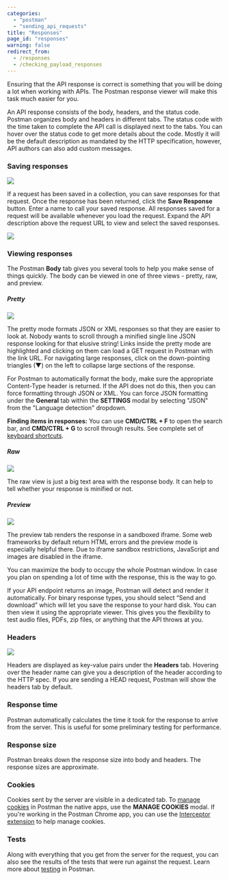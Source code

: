 ```yaml
---
categories:
  - "postman"
  - "sending_api_requests"
title: "Responses"
page_id: "responses"
warning: false
redirect_from:
  - /responses
  - /checking_payload_responses
---
```


Ensuring that the API response is correct is something that you will be doing a lot when working with APIs. The Postman response viewer will make this task much easier for you.

An API response consists of the body, headers, and the status code. Postman organizes body and headers in different tabs. The status code with the time taken to complete the API call is displayed next to the tabs. You can hover over the status code to get more details about the code. Mostly it will be the default description as mandated by the HTTP specification, however, API authors can also add custom messages.

### Saving responses

![](https://s3.amazonaws.com/postman-static-getpostman-com/postman-docs/58538745.png)

If a request has been saved in a collection, you can save responses for that request. Once the response has been returned, click the **Save Response** button. Enter a name to call your saved response. All responses saved for a request will be available whenever you load the request. Expand the API description above the request URL to view and select the saved responses.

![](https://s3.amazonaws.com/postman-static-getpostman-com/postman-docs/59021814.png)

### Viewing responses

The Postman **Body** tab gives you several tools to help you make sense of things quickly. The body can be viewed in one of three views - pretty, raw, and preview.

##### **Pretty**

![](https://s3.amazonaws.com/postman-static-getpostman-com/postman-docs/58538803.png)

The pretty mode formats JSON or XML responses so that they are easier to look at. Nobody wants to scroll through a minified single line JSON response looking for that elusive string! Links inside the pretty mode are highlighted and clicking on them can load a GET request in Postman with the link URL. For navigating large responses, click on the down-pointing triangles (▼) on the left to collapse large sections of the response.

For Postman to automatically format the body, make sure the appropriate Content-Type header is returned. If the API does not do this, then you can force formatting through JSON or XML. You can force JSON formatting under the **General** tab within the **SETTINGS** modal by selecting "JSON" from the "Language detection" dropdown.

**Finding items in responses:** You can use **CMD/CTRL + F** to open the search bar, and **CMD/CTRL + G** to scroll through results. See complete set of [keyboard shortcuts](/docs/postman/launching_postman/navigating_postman).

##### **Raw**

![](https://s3.amazonaws.com/postman-static-getpostman-com/postman-docs/58538811.png)

The raw view is just a big text area with the response body. It can help to tell whether your response is minified or not.

##### **Preview**

![](https://s3.amazonaws.com/postman-static-getpostman-com/postman-docs/58538940.png)

The preview tab renders the response in a sandboxed iframe. Some web frameworks by default return HTML errors and the preview mode is especially helpful there. Due to iframe sandbox restrictions, JavaScript and images are disabled in the iframe.

You can maximize the body to occupy the whole Postman window. In case you plan on spending a lot of time with the response, this is the way to go.

If your API endpoint returns an image, Postman will detect and render it automatically. For binary response types, you should select “Send and download” which will let you save the response to your hard disk. You can then view it using the appropriate viewer. This gives you the flexibility to test audio files, PDFs, zip files, or anything that the API throws at you.

### Headers

![](https://s3.amazonaws.com/postman-static-getpostman-com/postman-docs/58539000.png)

Headers are displayed as key-value pairs under the **Headers** tab. Hovering over the header name can give you a description of the header according to the HTTP spec. If you are sending a HEAD request, Postman will show the headers tab by default.

### Response time

Postman automatically calculates the time it took for the response to arrive from the server. This is useful for some preliminary testing for performance.

### Response size

Postman breaks down the response size into body and headers. The response sizes are approximate.

### Cookies

Cookies sent by the server are visible in a dedicated tab. To [manage cookies](/docs/postman/sending_api_requests/cookies) in Postman the native apps, use the **MANAGE COOKIES** modal. If you're working in the Postman Chrome app, you can use the [Interceptor extension](/docs/postman/sending_api_requests/interceptor_extension) to help manage cookies.

### Tests

Along with everything that you get from the server for the request, you can also see the results of the tests that were run against the request. Learn more about [testing](/docs/postman/scripts/test_scripts) in Postman.
